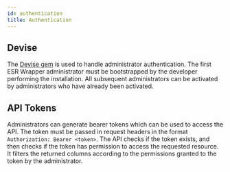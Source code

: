 ```yaml
---
id: authentication
title: Authentication
---
```


## Devise

The [Devise gem](https://github.com/heartcombo/devise) is used to handle administrator authentication. The first ESR Wrapper administrator must be bootstrapped by the developer performing the installation. All subsequent administrators can be activated by administrators who have already been activated.

## API Tokens

Administrators can generate bearer tokens which can be used to access the API. The token must be passed in request headers in the format `Authorization: Bearer <token>`. The API checks if the token exists, and then checks if the token has permission to access the requested resource. It filters the returned columns according to the permissions granted to the token by the administrator.
